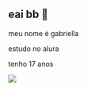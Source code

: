 ## eai bb 👻

meu nome é gabriella

estudo no alura

tenho 17 anos

![](https://media1.tenor.com/m/TDNOSVCJ66EAAAAd/batman-batman-opening-original.gif)
